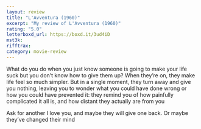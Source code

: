 ```yaml
---
layout: review
title: "L'Avventura (1960)"
excerpt: "My review of L'Avventura (1960)"
rating: "5.0"
letterboxd_url: https://boxd.it/3ud4iD
mst3k:
rifftrax:
category: movie-review
---
```


What do you do when you just know someone is going to make your life suck but you don’t know how to give them up? When they’re on, they make life feel so much simpler. But in a single moment, they turn away and give you nothing, leaving you to wonder what you could have done wrong or how you could have prevented it: they remind you of how painfully complicated it all is, and how distant they actually are from you

Ask for another I love you, and maybe they will give one back. Or maybe they’ve changed their mind
